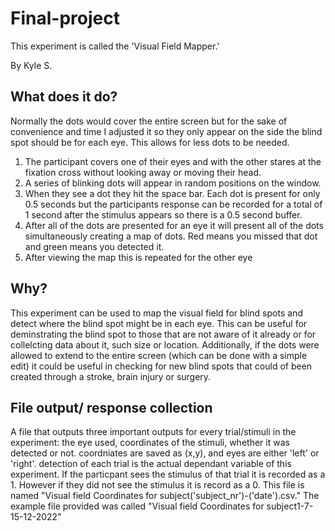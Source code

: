 # Final-project
This experiment is called the 'Visual Field Mapper.'

By Kyle S.


## What does it do?
Normally the dots would cover the entire screen but for the sake of convenience and time I adjusted it so they only appear on the side the blind spot should be for each eye. This allows for less dots to be needed.
1. The participant covers one of their eyes and with the other stares at the fixation cross without looking away or moving their head. 
2. A series of blinking dots will appear in random positions on the window. 
3. When they see a dot they hit the space bar. Each dot is present for only 0.5 seconds but the participants response can be recorded for a total of 1 second after the stimulus appears so there is a 0.5 second buffer.
4. After all of the dots are presented for an eye it will present all of the dots simultaneously creating a map of dots. Red means you missed that dot and green means you detected it.
5. After viewing the map this is repeated for the other eye

## Why?
This experiment can be used to map the visual field for blind spots and detect where the blind spot might be in each eye. This can be useful for deminstrating the blind spot to those that are not aware of it already or for collelcting data about it, such size or location. 
Additionally, if the dots were allowed to extend to the entire screen (which can be done with a simple edit) it could be useful in checking for new blind spots that could of been created through a stroke, brain injury or surgery.

## File output/ response collection
A file that outputs three important outputs for every trial/stimuli in the experiment: the eye used, coordinates of the stimuli, whether it was detected or not.
coordniates are saved as (x,y), and eyes are either 'left' or 'right'.
detection of each trial is the actual dependant variable of this experiment. If the particpant sees the stimulus of that trial it is recorded as a 1. However if they did not see the stimulus it is record as a 0. 
This file is named "Visual field Coordinates for subject('subject_nr')-('date').csv." The example file provided was called "Visual field Coordinates for subject1-7-15-12-2022"

